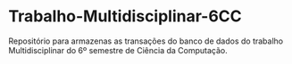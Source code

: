 # Trabalho-Multidisciplinar-6CC
Repositório para armazenas as transações do banco de dados do trabalho Multidisciplinar do 6º semestre de Ciência da Computação.
